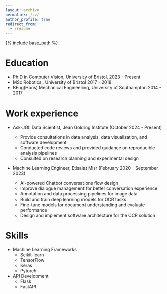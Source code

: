 ```yaml
---
layout: archive
permalink: /cv/
author_profile: true
redirect_from:
  - /resume
---
```


{% include base_path %}

Education
======
* Ph.D in Computer Vision, University of Bristol, 2023 - Present
* MSc Robotics , University of Bristol 2017 - 2018
* BEng(Hons) Mechanical Engineering, University of Southampton 2014 - 2017 


Work experience
======
* Ask-JGI: Data Scientist, Jean Golding Institute (October 2024 - Present) 
  * Provide consultations in data analysis, data visualization, and software development
  * Conducted code reviews and provided guidance on reproducible analysis pipelines 
  * Consulted on research planning and experimental design 

* Machine Learning Engineer, Etisalat Misr (February 2020 – September 2023)
  * AI-powered Chatbot conversations flow design
  * Improve dialogue management for better conversation experience
  * Annotation and data processing pipelines for image data
  * Build and train deep learning models for OCR tasks
  * Fine-tune models for document understanding and evaluate performance
  * Design and implement software architecture for the OCR solution

  
Skills
======
* Machine Learning Frameworks
  * Scikit-learn
  * TensorFlow
  * Keras
  * Pytorch
* API Development
  * Flask
  * FastAPI